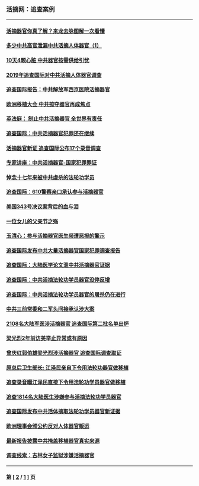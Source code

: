 ### 活摘网：追查案例
---
#### [活摘器官你真了解？来龙去脉图解一次看懂](../../pages/nf5880/n13013820.md?03250430) 
#### [多少中共高官泄漏中共活摘人体器官（1）](../../pages/nf5880/n12671234.md?03250430) 
#### [10天4颗心脏 中共器官按需供给引忧](../../pages/nf5880/n12326366.md?03250430) 
#### [2019年追查国际对中共活摘人体器官调查](../../pages/nf5880/n11917733.md?03250430) 
#### [追查国际报告：中共解放军西京医院活摘器官](../../pages/nf5880/n11838359.md?03250430) 
#### [欧洲移植大会 中共掠夺器官再成焦点](../../pages/nf5880/n11538883.md?03250430) 
#### [英法庭： 制止中共活摘器官 全世界有责任](../../pages/nf5880/n11330691.md?03250430) 
#### [追查国际：中共活摘器官犯罪还在继续](../../pages/nf5880/n11218301.md?03250430) 
#### [活摘器官新证 追查国际公布17个录音调查](../../pages/nf5880/n10897744.md?03250430) 
#### [专家讲座：中共活摘器官-国家犯罪罪证](../../pages/nf5880/n8828153.md?03250430) 
#### [悼念十七年来被中共虐杀的法轮功学员](../../pages/nf5880/n8124823.md?03250430) 
#### [追查国际：610警察亲口承认参与活摘器官](../../pages/nf5880/n8109067.md?03250430) 
#### [美国343号决议案背后的血与泪](../../pages/nf5880/n8020684.md?03250430) 
#### [一位女儿的父亲节之殇](../../pages/nf5880/n8014122.md?03250430) 
#### [玉清心：参与活摘器官医生频遭恶报的警示](../../pages/nf5880/n4637546.md?03250430) 
#### [追查国际发布中共大量活摘器官国家犯罪调查报告](../../pages/nf5880/n4613428.md?03250430) 
#### [追查国际：大陆医学论文泄中共活摘器官证据](../../pages/nf5880/n4608794.md?03250430) 
#### [追查国际：中共活摘法轮功学员器官没停反增](../../pages/nf5880/n4584075.md?03250430) 
#### [追查国际：中共活摘法轮功学员器官的屠杀仍在进行](../../pages/nf5880/n4299154.md?03250430) 
#### [中共三前常委和二军头间接承认涉大案](../../pages/nf5880/n4286244.md?03250430) 
#### [2108名大陆军医涉活摘器官 追查国际第二批名单出炉](../../pages/nf5880/n4284769.md?03250430) 
#### [梁光烈2年前访美举止异常或有原因](../../pages/nf5880/n4279686.md?03250430) 
#### [曾庆红郭伯雄梁光烈涉活摘器官 追查国际调查取证](../../pages/nf5880/n4278462.md?03250430) 
#### [原总后卫生部长: 江泽民亲自下令用法轮功器官做移植](../../pages/nf5880/n4263864.md?03250430) 
#### [追查录音曝江泽民直接下令用法轮功学员器官做移植](../../pages/nf5880/n4261268.md?03250430) 
#### [追查1814名大陆医生涉嫌参与活摘法轮功学员器官](../../pages/nf5880/n4259055.md?03250430) 
#### [追查国际发布中共活体摘取法轮功学员器官新证据](../../pages/nf5880/n4258255.md?03250430) 
#### [欧洲理事会颁公约反对人体器官贩运](../../pages/nf5880/n4206955.md?03250430) 
#### [最新报告披露中共掩盖移植器官真实来源](../../pages/nf5880/n4140084.md?03250430) 
#### [调查线索：吉林女子监狱涉嫌活摘器官](../../pages/nf5880/n4044366.md?03250430) 

---
#### 第 [ [2](./2.md?03250430) / [1](./1.md?03250430) ] 页
